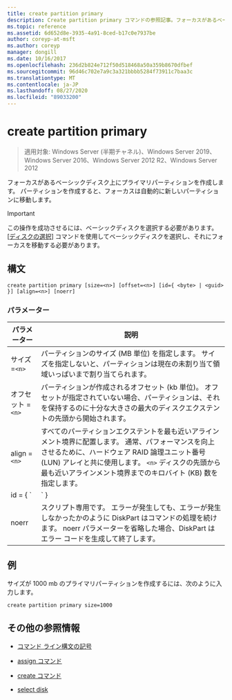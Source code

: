 ```yaml
---
title: create partition primary
description: Create partition primary コマンドの参照記事。フォーカスがあるベーシックディスク上にプライマリパーティションを作成します。
ms.topic: reference
ms.assetid: 6d652d8e-3935-4a91-8ced-b17c0e7937be
author: coreyp-at-msft
ms.author: coreyp
manager: dongill
ms.date: 10/16/2017
ms.openlocfilehash: 236d2b824e712f50d518468a50a359b8670dfbef
ms.sourcegitcommit: 96d46c702e7a9c3a321bbbb5284f73911c7baa3c
ms.translationtype: MT
ms.contentlocale: ja-JP
ms.lasthandoff: 08/27/2020
ms.locfileid: "89033200"
---
```

# <a name="create-partition-primary"></a>create partition primary

> 適用対象: Windows Server (半期チャネル)、Windows Server 2019、Windows Server 2016、Windows Server 2012 R2、Windows Server 2012

フォーカスがあるベーシックディスク上にプライマリパーティションを作成します。 パーティションを作成すると、フォーカスは自動的に新しいパーティションに移動します。

> [!IMPORTANT]
> この操作を成功させるには、ベーシックディスクを選択する必要があります。 [[ディスクの選択](select-disk.md)] コマンドを使用してベーシックディスクを選択し、それにフォーカスを移動する必要があります。

## <a name="syntax"></a>構文

```
create partition primary [size=<n>] [offset=<n>] [id={ <byte> | <guid> }] [align=<n>] [noerr]
```

### <a name="parameters"></a>パラメーター

| パラメーター | 説明 |
| --------- | ----------- |
| サイズ =`<n>` | パーティションのサイズ (MB 単位) を指定します。 サイズを指定しないと、パーティションは現在の未割り当て領域いっぱいまで割り当てられます。 |
| オフセット =`<n>` | パーティションが作成されるオフセット (kb 単位)。 オフセットが指定されていない場合、パーティションは、それを保持するのに十分な大きさの最大のディスクエクステントの先頭から開始されます。 |
| align =`<n>` | すべてのパーティションエクステントを最も近いアラインメント境界に配置します。 通常、パフォーマンスを向上させるために、ハードウェア RAID 論理ユニット番号 (LUN) アレイと共に使用します。 `<n>` ディスクの先頭から最も近いアラインメント境界までのキロバイト (KB) 数を指定します。 |
| id = { `<byte>  | <guid>` } | パーティションの種類を指定します。 このパラメーターは、相手先ブランド供給の製造元 (OEM) のみを対象としています。 このパラメーターでは、任意のパーティションの種類のバイトまたは GUID を指定できます。 DiskPart は、16進形式または GUID のバイトであることを除いて、パーティションの種類が有効かどうかをチェックしません。 **注意:** このパラメーターを使用してパーティションを作成すると、コンピューターが失敗するか、起動できなくなる可能性があります。 OEM または gpt ディスクの使用経験がある IT プロフェッショナルでない限り、このパラメーターを使用して gpt ディスクにパーティションを作成しないでください。 代わりに、gpt ディスク上にプライマリパーティションを作成するには、常に [create partition efi](create-partition-efi.md) コマンドを使用して efi システムパーティションを作成し、 [create partition msr](create-partition-msr.md) コマンドを使用して Microsoft 予約パーティションを作成し、 [パーティションプライマリ](create-partition-primary.md)を作成し `id={ <byte>  | <guid>` ます。<p>**マスターブートレコード (MBR) ディスクの**場合、パーティションには、16進形式のパーティションの種類のバイトを指定する必要があります。 このパラメーターが指定されていない場合、コマンドは `0x06` 、ファイルシステムがインストールされていないことを指定する型のパーティションを作成します。 たとえば、次のようになります。<ul><li>**LDM データパーティション:** 0x42</li><li>**復旧パーティション:** 0x27</li><li>認識された**OEM パーティション:** 0x12、0X84、0Xde、0Xfe、0xde</li></ul><p>**Guid パーティションテーブル (gpt) ディスクの**場合、作成するパーティションのパーティションの種類の guid を指定できます。 認識された Guid は次のとおりです。<ul><li>**EFI システムパーティション:** c12a7328-f81f-11d2-ba4b-00a0c93ec93b</li><li>**Microsoft 予約パーティション:** e3c9e316-0b5c-4db8-817d-f92df00215ae</li><li>**基本データパーティション:** ebd0a0a2-b9e5-4433-87c0-68b6b72699c7</li><li>**LDM メタデータパーティション (ダイナミックディスク):** 5808c8aa-7e8f-42e0-85d2-e1e90434cfb3</li><li>**LDM データパーティション (ダイナミックディスク):** af9b60a0-1431-4f62-bc68-3311714a69ad</li><li>**復旧パーティション:** de94bba4-06d1-4d40-a16a-bfd50179d6ac<p>このパラメーターが gpt ディスクに指定されていない場合は、基本的なデータパーティションが作成されます。</li></ul> |
| noerr | スクリプト専用です。 エラーが発生しても、エラーが発生しなかったかのように DiskPart はコマンドの処理を続けます。 noerr パラメーターを省略した場合、DiskPart はエラー コードを生成して終了します。 |

## <a name="examples"></a>例

サイズが 1000 mb のプライマリパーティションを作成するには、次のように入力します。

```
create partition primary size=1000
```

## <a name="additional-references"></a>その他の参照情報

- [コマンド ライン構文の記号](command-line-syntax-key.md)

- [assign コマンド](assign.md)

- [create コマンド](create.md)

- [select disk](select-disk.md)
